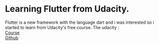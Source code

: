 # Learning Flutter from Udacity.

Flutter is a new framework with the language dart and i was interested so i started to learn from Udacity's free course.
The udacity :</br>
<a href='https://www.udacity.com/course/build-native-mobile-apps-with-flutter--ud905'>Course</a></br>
<a href='https://github.com/flutter/udacity-course'>Github</a>
